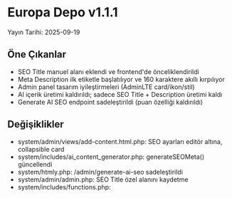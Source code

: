 # Europa Depo v1.1.1

Yayın Tarihi: 2025-09-19

## Öne Çıkanlar
- SEO Title manuel alanı eklendi ve frontend'de önceliklendirildi
- Meta Description ilk etiketle başlatılıyor ve 160 karaktere akıllı kırpılıyor
- Admin panel tasarım iyileştirmeleri (AdminLTE card/ikon/stil)
- AI içerik üretimi kaldırıldı; sadece SEO Title + Description üretimi kaldı
- Generate AI SEO endpoint sadeleştirildi (puan özelliği kaldırıldı)

## Değişiklikler
- system/admin/views/add-content.html.php: SEO ayarları editör altına, collapsible card
- system/includes/ai_content_generator.php: generateSEOMeta() güncellendi
- system/htmly.php: /admin/generate-ai-seo sadeleştirildi
- system/admin/admin.php: SEO Title özel alanını kaydetme
- system/includes/functions.php: <title> ve og:title için manuel SEO title önceliği
- version.json: 1.1.1 sürüm bilgileri

## Notlar
- İçerik güncellerken eski yazılar için SEO Title alanını doldurup yeniden kaydetmeniz gerekir (dosyaya yazılması için).
- Güncelleyici korumaları (config/content) aynen devam ediyor.

